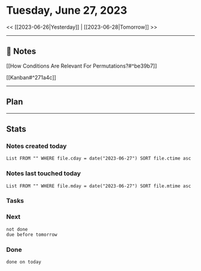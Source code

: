 


# Tuesday, June 27, 2023

<< [[2023-06-26|Yesterday]] | [[2023-06-28|Tomorrow]] >>

---

## 📝 Notes

[[How Conditions Are Relevant For Permutations?#^be39b7]]


[[Kanban#^271a4c]]

---

## Plan


---
## Stats
### Notes created today
```dataview
List FROM "" WHERE file.cday = date("2023-06-27") SORT file.ctime asc
```

### Notes last touched today
```dataview
List FROM "" WHERE file.mday = date("2023-06-27") SORT file.mtime asc
```



### Tasks

### Next

```tasks
not done 
due before tomorrow
```

### Done

```tasks
done on today
```

